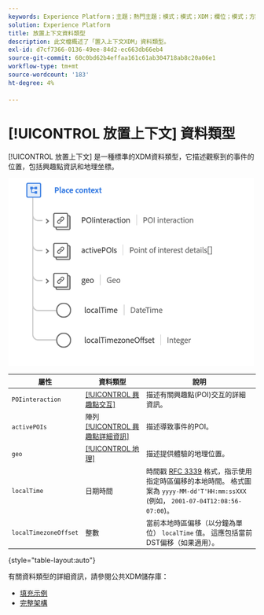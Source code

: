 ```yaml
---
keywords: Experience Platform；主題；熱門主題；模式；模式；XDM；欄位；模式；方案；位置上下文；placeContext;datatype；資料類型；
solution: Experience Platform
title: 放置上下文資料類型
description: 此文檔概述了「置入上下文XDM」資料類型。
exl-id: d7cf7366-0136-49ee-84d2-ec663db66eb4
source-git-commit: 60c0bd62b4effaa161c61ab304718ab8c20a06e1
workflow-type: tm+mt
source-wordcount: '183'
ht-degree: 4%

---
```


# [!UICONTROL 放置上下文] 資料類型

[!UICONTROL 放置上下文] 是一種標準的XDM資料類型，它描述觀察到的事件的位置，包括興趣點資訊和地理坐標。

<img src="../images/data-types/place-context.png" width="500" /><br />

| 屬性 | 資料類型 | 說明 |
| --- | --- | --- |
| `POIinteraction` | [[!UICONTROL 興趣點交互]](./poi-interaction.md) | 描述有關興趣點(POI)交互的詳細資訊。 |
| `activePOIs` | 陣列 [[!UICONTROL 興趣點詳細資訊]](./poi-details.md) | 描述導致事件的POI。 |
| `geo` | [[!UICONTROL 地理]](./geo.md) | 描述提供體驗的地理位置。 |
| `localTime` | 日期時間 | 時間戳 [RFC 3339](https://tools.ietf.org/html/rfc3339) 格式，指示使用指定時區偏移的本地時間。 格式圖案為 `yyyy-MM-dd'T'HH:mm:ssXXX` (例如， `2001-07-04T12:08:56-07:00`)。 |
| `localTimezoneOffset` | 整數 | 當前本地時區偏移（以分鐘為單位） `localTime` 值。 這應包括當前DST偏移（如果適用）。 |

{style="table-layout:auto"}

有關資料類型的詳細資訊，請參閱公共XDM儲存庫：

* [填充示例](https://github.com/adobe/xdm/blob/master/components/datatypes/placecontext.example.1.json)
* [完整架構](https://github.com/adobe/xdm/blob/master/components/datatypes/placecontext.schema.json)
